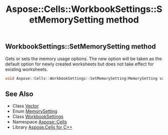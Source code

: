 ﻿---
title: Aspose::Cells::WorkbookSettings::SetMemorySetting method
linktitle: SetMemorySetting
second_title: Aspose.Cells for C++ API Reference
description: 'Aspose::Cells::WorkbookSettings::SetMemorySetting method. Gets or sets the memory usage options. The new option will be taken as the default option for newly created worksheets but does not take effect for existing worksheets in C++.'
type: docs
weight: 10700
url: /cpp/aspose.cells/workbooksettings/setmemorysetting/
---
## WorkbookSettings::SetMemorySetting method


Gets or sets the memory usage options. The new option will be taken as the default option for newly created worksheets but does not take effect for existing worksheets.

```cpp
void Aspose::Cells::WorkbookSettings::SetMemorySetting(MemorySetting value)
```

## See Also

* Class [Vector](../../vector/)
* Enum [MemorySetting](../../memorysetting/)
* Class [WorkbookSettings](../)
* Namespace [Aspose::Cells](../../)
* Library [Aspose.Cells for C++](../../../)
